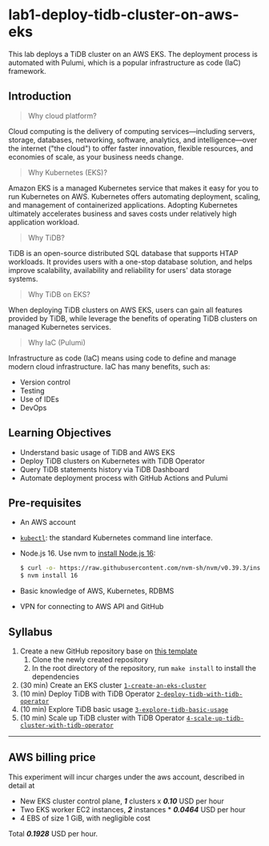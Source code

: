 # lab1-deploy-tidb-cluster-on-aws-eks

This lab deploys a TiDB cluster on an AWS EKS. The deployment process is automated with Pulumi, which is a popular
infrastructure as code (IaC) framework.

## Introduction

> Why cloud platform?

Cloud computing is the delivery of computing services—including servers, storage, databases, networking, software,
analytics, and intelligence—over the internet ("the cloud") to offer faster innovation, flexible resources, and
economies of scale, as your business needs change.

> Why Kubernetes (EKS)?

Amazon EKS is a managed Kubernetes service that makes it easy for you to run Kubernetes on AWS. Kubernetes offers
automating deployment, scaling, and management of containerized applications. Adopting Kubernetes ultimately accelerates
business and saves costs under relatively high application workload.

> Why TiDB?

TiDB is an open-source distributed SQL database that supports HTAP workloads. It provides users with a one-stop database
solution, and helps improve scalability, availability and reliability for users' data storage systems.

> Why TiDB on EKS?

When deploying TiDB clusters on AWS EKS, users can gain all features provided by TiDB, while leverage the benefits of
operating TiDB clusters on managed Kubernetes services.

> Why IaC (Pulumi)

Infrastructure as code (IaC) means using code to define and manage modern cloud infrastructure. IaC has many benefits,
such as:

- Version control
- Testing
- Use of IDEs
- DevOps

## Learning Objectives

- Understand basic usage of TiDB and AWS EKS
- Deploy TiDB clusters on Kubernetes with TiDB Operator
- Query TiDB statements history via TiDB Dashboard
- Automate deployment process with GitHub Actions and Pulumi

## Pre-requisites

- An AWS account
- [`kubectl`](https://kubernetes.io/docs/tasks/tools/install-kubectl/): the standard Kubernetes command line interface.
- Node.js 16. Use nvm to [install Node.js 16](https://github.com/nvm-sh/nvm#installing-and-updating):

  ```bash
  $ curl -o- https://raw.githubusercontent.com/nvm-sh/nvm/v0.39.3/install.sh | bash
  $ nvm install 16
  ```

- Basic knowledge of AWS, Kubernetes, RDBMS
- VPN for connecting to AWS API and GitHub

## Syllabus

1. Create a new GitHub repository base on [this template](https://github.com/vldbss-2023/lab1-deploy-tidb-cluster-on-aws-eks)
   1. Clone the newly created repository
   2. In the root directory of the repository, run `make install` to install the dependencies
2. (30 min) Create an EKS cluster [`1-create-an-eks-cluster`](./1-create-an-eks-cluster/README.md)
3. (10 min) Deploy TiDB with TiDB
   Operator [`2-deploy-tidb-with-tidb-operator`](./2-deploy-tidb-with-tidb-operator/README.md)
4. (10 min) Explore TiDB basic usage [`3-explore-tidb-basic-usage`](./3-explore-tidb-basic-usage/README.md)
5. (10 min) Scale up TiDB cluster with TiDB
   Operator [`4-scale-up-tidb-cluster-with-tidb-operator`](./4-scale-up-tidb-cluster-with-tidb-operator/README.md)

---

## AWS billing price

This experiment will incur charges under the aws account, described in detail at

- New EKS cluster control plane, **_1_** clusters x **_0.10_** USD per hour
- Two EKS worker EC2 instances, **_2_** instances * **_0.0464_** USD per hour
- 4 EBS of size 1 GiB, with negligible cost

Total **_0.1928_** USD per hour.
